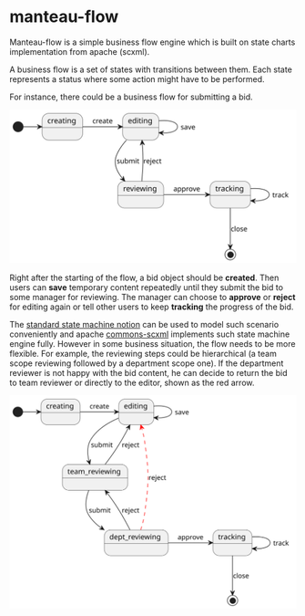 # manteau-flow

Manteau-flow is a simple business flow engine which is built on state charts implementation from apache (scxml).

A business flow is a set of states with transitions between them. Each state represents a status where some action might
have to be performed.

For instance, there could be a business flow for submitting a bid.

![](docs/flow.svg)

Right after the starting of the flow, a bid object should be **created**. Then users can **save** temporary content
repeatedly until they submit the bid to some manager for reviewing. The manager can choose to **approve** or **reject**
for
editing again or tell other users to keep **tracking** the progress of the bid.

The [standard state machine notion](https://www.w3.org/TR/scxml/) can be used to model such scenario conveniently and
apache [commons-scxml](https://commons.apache.org/proper/commons-scxml/) implements such state machine engine fully.
However in some business situation, the flow needs to be more flexible. For example, the reviewing steps could be
hierarchical (a team scope reviewing followed by a department scope one). If the department reviewer is not happy with
the bid content, he can decide to return the bid to team reviewer or directly to the editor, shown as the red arrow.

![](docs/flow2.svg)

